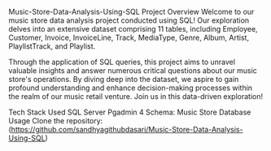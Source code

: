 Music-Store-Data-Analysis-Using-SQL
Project Overview
Welcome to our music store data analysis project conducted using SQL! Our exploration delves into an extensive dataset comprising 11 tables, including Employee, Customer, Invoice, InvoiceLine, Track, MediaType, Genre, Album, Artist, PlaylistTrack, and Playlist.

Through the application of SQL queries, this project aims to unravel valuable insights and answer numerous critical questions about our music store's operations. By diving deep into the dataset, we aspire to gain profound understanding and enhance decision-making processes within the realm of our music retail venture. Join us in this data-driven exploration!

Tech Stack Used
SQL Server
Pgadmin 4
Schema: Music Store Database
Usage
Clone the repository: (https://github.com/sandhyagithubdasari/Music-Store-Data-Analysis-Using-SQL)

